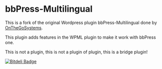 bbPress-Multilingual
====================

This is a fork of the original Wordpress plugin bbPress-Multilingual done by [OnTheGoSystems](http://www.onthegosystems.com).

This plugin adds features in the WPML plugin to make it work with bbPress one.

This is not a plugin, this is not a plugin of plugin, this is a bridge plugin!


[![Bitdeli Badge](https://d2weczhvl823v0.cloudfront.net/potsky/bbpress-multilingual/trend.png)](https://bitdeli.com/free "Bitdeli Badge")

